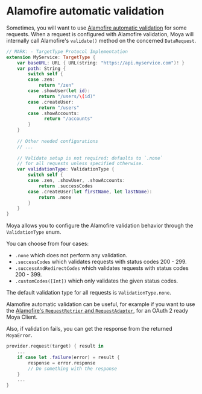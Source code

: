 # Alamofire automatic validation
Sometimes, you will want to use [Alamofire automatic validation](https://github.com/Alamofire/Alamofire/blob/master/Documentation/Usage.md#automatic-validation) for some requests.
When a request is configured with Alamofire validation, Moya will internally call Alamofire's  `validate()` method on the concerned `DataRequest`.

```swift
// MARK: - TargetType Protocol Implementation
extension MyService: TargetType {
    var baseURL: URL { URL(string: "https://api.myservice.com")! }
    var path: String {
        switch self {
        case .zen:
            return "/zen"
        case .showUser(let id):
            return "/users/\(id)"
        case .createUser:
            return "/users"
        case .showAccounts:
              return "/accounts"
        }
    }
    
    // Other needed configurations
    // ...
    
    // Validate setup is not required; defaults to `.none`
    // for all requests unless specified otherwise.
    var validationType: ValidationType {
        switch self {
        case .zen, .showUser, .showAccounts:
            return .successCodes
        case .createUser(let firstName, let lastName):
            return .none
        }
    }
}
```
Moya allows you to configure the Alamofire validation behavior through the `ValidationType` enum.
 
You can choose from four cases:
- `.none` which does not perform any validation.
- `.successCodes` which validates requests with status codes 200 - 299.
- `.successAndRedirectCodes` which validates requests with status codes 200 - 399.
- `.customCodes([Int])` which only validates the given status codes.

The default validation type for all requests is `ValidationType.none`.

Alamofire automatic validation can be useful, for example if you want to use the [Alamofire's `RequestRetrier` and `RequestAdapter`](https://github.com/Alamofire/Alamofire/blob/master/Documentation/AdvancedUsage.md#requestretrier), for an OAuth 2 ready Moya Client.

Also, if validation fails, you can get the response from the returned `MoyaError`.

```swift
provider.request(target) { result in
    ...
    if case let .failure(error) = result {
        response = error.response
        // Do something with the response
    }
    ...
}
```
